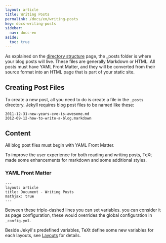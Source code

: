 ```yaml
---
layout: article
title: Writing Posts
permalink: /docs/en/writing-posts
key: docs-writing-posts
sidebar:
  nav: docs-en
aside:
  toc: true
---
```


As explained on the [directory structure](https://jekyllrb.com/docs/structure/) page, the _posts folder is where your blog posts will live. These files are generally Markdown or HTML. All posts must have YAML Front Matter, and they will be converted from their source format into an HTML page that is part of your static site.

<!--more-->

## Creating Post Files

To create a new post, all you need to do is create a file in the `_posts` directory. Jekyll requires blog post files to be named like these:

    2011-12-31-new-years-eve-is-awesome.md
    2012-09-12-how-to-write-a-blog.markdown

## Content

All blog post files must begin with YAML Front Matter.

To improve the user experience for both reading and writing posts, TeXt made some enhancements for markdown and some additional styles.

### YAML Front Matter

    ---
    layout: article
    title: Document - Writing Posts
    mathjax: true
    ---

Between these triple-dashed lines you can set variables. you can consider it as page configuration, these would overrides the global configuration in ``_config.yml``.

Beside Jekyll's predefined variables, TeXt define some new variables for each layouts, see [Layouts](https://tianqi.name/jekyll-TeXt-theme/docs/en/layouts) for details.